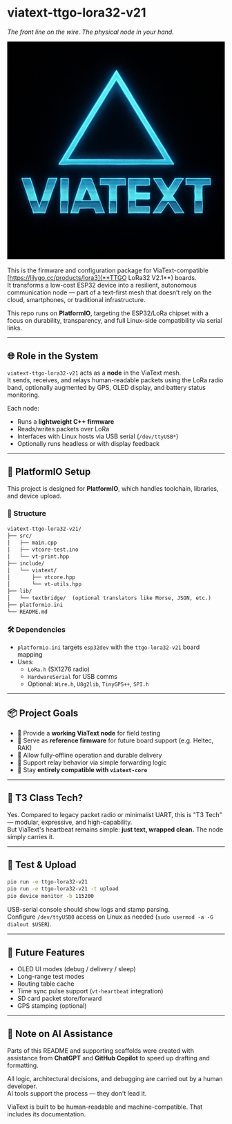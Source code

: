 # viatext-ttgo-lora32-v21

*The front line on the wire. The physical node in your hand.*

![VIATEXT Logo](viatext.png)

This is the firmware and configuration package for ViaText-compatible [https://lilygo.cc/products/lora3](**TTGO LoRa32 V2.1**) boards.  
It transforms a low-cost ESP32 device into a resilient, autonomous communication node — part of a text-first mesh that doesn’t rely on the cloud, smartphones, or traditional infrastructure.

This repo runs on **PlatformIO**, targeting the ESP32/LoRa chipset with a focus on durability, transparency, and full Linux-side compatibility via serial links.

---

## 🌐 Role in the System

`viatext-ttgo-lora32-v21` acts as a **node** in the ViaText mesh.  
It sends, receives, and relays human-readable packets using the LoRa radio band, optionally augmented by GPS, OLED display, and battery status monitoring.

Each node:
- Runs a **lightweight C++ firmware**
- Reads/writes packets over LoRa
- Interfaces with Linux hosts via USB serial (`/dev/ttyUSB*`)
- Optionally runs headless or with display feedback

---

## 🔌 PlatformIO Setup

This project is designed for **PlatformIO**, which handles toolchain, libraries, and device upload.

### 📁 Structure

```
viatext-ttgo-lora32-v21/
├── src/
│   ├── main.cpp
│   ├── vtcore-test.ino
│   └── vt-print.hpp
├── include/
│   └── viatext/
│       ├── vtcore.hpp
│       └── vt-utils.hpp
├── lib/
│   └── textbridge/  (optional translators like Morse, JSON, etc.)
├── platformio.ini
└── README.md
```

### 🛠️ Dependencies

- `platformio.ini` targets `esp32dev` with the `ttgo-lora32-v21` board mapping
- Uses:
  - `LoRa.h` (SX1276 radio)
  - `HardwareSerial` for USB comms
  - Optional: `Wire.h`, `U8g2lib`, `TinyGPS++`, `SPI.h`

---

## 📦 Project Goals

- 🔹 Provide a **working ViaText node** for field testing
- 🔹 Serve as **reference firmware** for future board support (e.g. Heltec, RAK)
- 🔹 Allow fully-offline operation and durable delivery
- 🔹 Support relay behavior via simple forwarding logic
- 🔹 Stay **entirely compatible with `viatext-core`**

---

## 📡 T3 Class Tech?

Yes. Compared to legacy packet radio or minimalist UART, this is "T3 Tech" — modular, expressive, and high-capability.  
But ViaText's heartbeat remains simple: **just text, wrapped clean.** The node simply carries it.

---

## 🧪 Test & Upload

```bash
pio run -e ttgo-lora32-v21
pio run -e ttgo-lora32-v21 -t upload
pio device monitor -b 115200
```

USB-serial console should show logs and stamp parsing.  
Configure `/dev/ttyUSB0` access on Linux as needed (`sudo usermod -a -G dialout $USER`).

---

## 🧭 Future Features

- OLED UI modes (debug / delivery / sleep)
- Long-range test modes
- Routing table cache
- Time sync pulse support (`vt-heartbeat` integration)
- SD card packet store/forward
- GPS stamping (optional)

---

## 🤖 Note on AI Assistance

Parts of this README and supporting scaffolds were created with assistance from **ChatGPT** and **GitHub Copilot** to speed up drafting and formatting.

All logic, architectural decisions, and debugging are carried out by a human developer.  
AI tools support the process — they don't lead it.

ViaText is built to be human-readable and machine-compatible. That includes its documentation.

